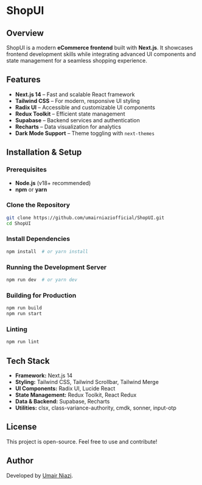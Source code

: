 # ShopUI

## Overview

ShopUI is a modern **eCommerce frontend** built with **Next.js**. It showcases frontend development skills while integrating advanced UI components and state management for a seamless shopping experience.

## Features

- **Next.js 14** – Fast and scalable React framework
- **Tailwind CSS** – For modern, responsive UI styling
- **Radix UI** – Accessible and customizable UI components
- **Redux Toolkit** – Efficient state management
- **Supabase** – Backend services and authentication
- **Recharts** – Data visualization for analytics
- **Dark Mode Support** – Theme toggling with `next-themes`

## Installation & Setup

### Prerequisites

- **Node.js** (v18+ recommended)
- **npm** or **yarn**

### Clone the Repository

```sh
git clone https://github.com/umairniaziofficial/ShopUI.git
cd ShopUI
```

### Install Dependencies

```sh
npm install  # or yarn install
```

### Running the Development Server

```sh
npm run dev  # or yarn dev
```

### Building for Production

```sh
npm run build
npm run start
```

### Linting

```sh
npm run lint
```

## Tech Stack

- **Framework:** Next.js 14
- **Styling:** Tailwind CSS, Tailwind Scrollbar, Tailwind Merge
- **UI Components:** Radix UI, Lucide React
- **State Management:** Redux Toolkit, React Redux
- **Data & Backend:** Supabase, Recharts
- **Utilities:** clsx, class-variance-authority, cmdk, sonner, input-otp

## License

This project is open-source. Feel free to use and contribute!

## Author

Developed by [Umair Niazi](https://github.com/umairniaziofficial).
